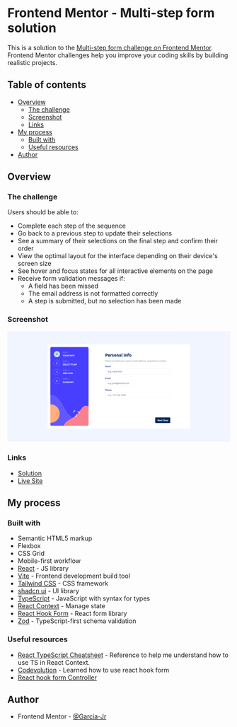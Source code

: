 # Frontend Mentor - Multi-step form solution

This is a solution to the [Multi-step form challenge on Frontend Mentor](https://www.frontendmentor.io/challenges/multistep-form-YVAnSdqQBJ). Frontend Mentor challenges help you improve your coding skills by building realistic projects.

## Table of contents

- [Overview](#overview)
  - [The challenge](#the-challenge)
  - [Screenshot](#screenshot)
  - [Links](#links)
- [My process](#my-process)
  - [Built with](#built-with)
  - [Useful resources](#useful-resources)
- [Author](#author)

## Overview

### The challenge

Users should be able to:

- Complete each step of the sequence
- Go back to a previous step to update their selections
- See a summary of their selections on the final step and confirm their order
- View the optimal layout for the interface depending on their device's screen size
- See hover and focus states for all interactive elements on the page
- Receive form validation messages if:
  - A field has been missed
  - The email address is not formatted correctly
  - A step is submitted, but no selection has been made

### Screenshot

![](./screenshot.png)

### Links

- [Solution](https://your-solution-url.com)
- [Live Site](https://your-live-site-url.com)

## My process

### Built with

- Semantic HTML5 markup
- Flexbox
- CSS Grid
- Mobile-first workflow
- [React](https://reactjs.org/) - JS library
- [Vite](https://vitejs.dev/) - Frontend development build tool
- [Tailwind CSS](https://tailwindcss.com/) - CSS framework
- [shadcn ui](https://ui.shadcn.com/) - UI library
- [TypeScript](https://www.typescriptlang.org/) - JavaScript with syntax for types
- [React Context](https://react.dev/reference/react/useContext) - Manage state
- [React Hook Form](https://react-hook-form.com/) - React form library
- [Zod](https://zod.dev/) - TypeScript-first schema validation

### Useful resources

- [React TypeScript Cheatsheet](https://react-typescript-cheatsheet.netlify.app/) - Reference to help me understand how to use TS in React Context.
- [Codevolution](https://www.youtube.com/playlist?list=PLC3y8-rFHvwjmgBr1327BA5bVXoQH-w5s) - Learned how to use react hook form
- [React hook form Controller](https://react-hook-form.com/docs/usecontroller/controller)

## Author

- Frontend Mentor - [@Garcia-Jr](https://www.frontendmentor.io/profile/Garcia-Jr)
